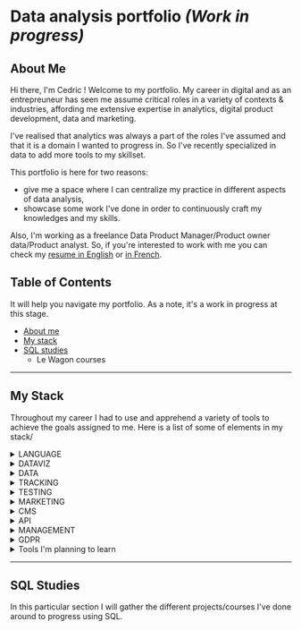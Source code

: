 # Data analysis portfolio *(Work in progress)*

## About Me ##

Hi there, I'm Cedric ! Welcome to my portfolio. My career in digital and as an entrepreuneur has seen me assume critical roles in a variety of contexts & industries, affording me extensive expertise in analytics, digital product development, data and marketing. 

I've realised that analytics was always a part of the roles I've assumed and that it is a domain I wanted to progress in. So I've recently specialized in data to add more tools to my skillset. 

This portfolio is here for two reasons: 
- give me a space where I can centralize my practice in different aspects of data analysis,
- showcase some work I've done in order to continuously craft my knowledges and my skills.

Also, I'm working as a freelance Data Product Manager/Product owner data/Product analyst. So, if you're interested to work with me you can check my [resume in English](https://github.com/Cedric-Delanchy/data-analysis-portfolio/blob/main/Resume_Cedric-Delanchy_EN.pdf) or [in French](https://github.com/Cedric-Delanchy/data-analysis-portfolio/blob/main/CV-Cedric_Delanchy.pdf).

## Table of Contents ##

It will help you navigate my portfolio. As a note, it's a work in progress at this stage. 

- [About me](#about-me)
- [My stack](#my-stack)
- [SQL studies](#sql-studies)
  - Le Wagon courses 

---

## My Stack ##

Throughout my career I had to use and apprehend a variety of tools to achieve the goals assigned to me. Here is a list of some of elements in my stack/

<details>
  <summary> LANGUAGE </summary>
<br>
- SQL (advanced)
- Python (beginner)
- Python (ML) (beginner)
</details>

<details>
   <summary> DATAVIZ </summary>
<br>
- Metabase (advanced)
- Power BI (advanced)
- Looker (advanced)
</details>

<details>
   <summary> DATA </summary>
<br>
- DBT
- Fivetran
- Census (beginner)
- Bigquery
- MongoDB
</details>

<details>
   <summary> TRACKING </summary>
<br>
- GTM (intermediate)
- Segment (advanced)
- Mixpanel
- June.so
- GA4
</details>

<details>
   <summary> TESTING </summary>
<br>
- Hotjar
</details>

<details>
   <summary> MARKETING </summary>
<br>
- Mailjet
- Canva
- Customer.io
- Klaviyo
- Taguchi
- Canny.io
</details>

<details>
   <summary> CMS </summary>
<br>
- Shopify
- Prismic
- Strapi
- Jahia
</details>

<details>
   <summary> API </summary>
<br>
</details>

<details>
   <summary> MANAGEMENT </summary>
<br>
- Clickup
- Notion
- Redmine
</details>

<details>
  <summary> GDPR </summary>
<br>
- Cookiebot
</details>

<details>
   <summary> Tools I'm planning to learn </summary>
<br>
- Retool
- Addingwell
- Rudderstack
- SQLMesh
</details>

---

## SQL Studies ##

In this particular section I will gather the different projects/courses I've done around to progress using SQL. 
